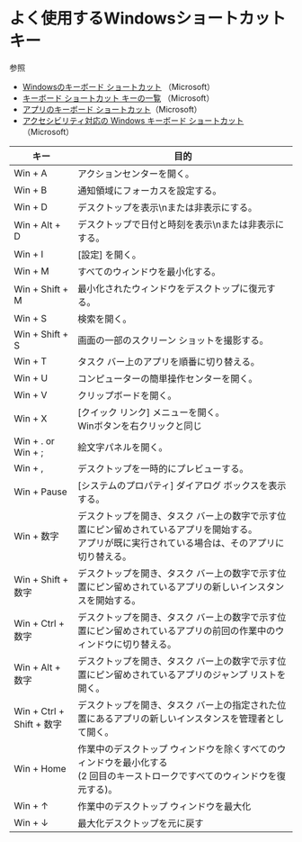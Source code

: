 # よく使用するWindowsショートカットキー

参照<br/>
* [Windowsのキーボード ショートカット](https://support.microsoft.com/ja-jp/help/12445/windows-keyboard-shortcuts) （Microsoft）<br/>
* [キーボード ショートカット キーの一覧](https://www.microsoft.com/ja-jp/enable/products/keyboard/default.aspx) （Microsoft）<br/>
* [アプリのキーボード ショートカット](https://support.microsoft.com/ja-jp/help/13805/windows-keyboard-shortcuts-in-apps)（Microsoft）<br/>
* [アクセシビリティ対応の Windows キーボード ショートカット](https://support.microsoft.com/ja-jp/help/13810/windows-keyboard-shortcuts-accessibility)（Microsoft）<br/>

|キー|目的|
|--- |--- |
|Win + A|アクションセンターを開く。|
|Win + B|通知領域にフォーカスを設定する。|
|Win + D|デスクトップを表示\nまたは非表示にする。|
|Win + Alt + D|デスクトップで日付と時刻を表示\nまたは非表示にする。|
|Win + I|[設定] を開く。|
|Win + M|すべてのウィンドウを最小化する。|
|Win + Shift + M|最小化されたウィンドウをデスクトップに復元する。|
|Win + S|検索を開く。|
|Win + Shift + S|画面の一部のスクリーン ショットを撮影する。 |
|Win + T|タスク バー上のアプリを順番に切り替える。|
|Win + U|コンピューターの簡単操作センターを開く。|
|Win + V|クリップボードを開く。 |
|Win + X|[クイック リンク] メニューを開く。<br/>Winボタンを右クリックと同じ |
|Win + . or Win + ;|絵文字パネルを開く。 |
|Win + ,|デスクトップを一時的にプレビューする。 |
|Win + Pause|[システムのプロパティ] ダイアログ ボックスを表示する。 |
|Win + 数字|デスクトップを開き、タスク バー上の数字で示す位置にピン留めされているアプリを開始する。<br/>アプリが既に実行されている場合は、そのアプリに切り替える。 |
|Win + Shift + 数字|デスクトップを開き、タスク バー上の数字で示す位置にピン留めされているアプリの新しいインスタンスを開始する。|
|Win + Ctrl + 数字|デスクトップを開き、タスク バー上の数字で示す位置にピン留めされているアプリの前回の作業中のウィンドウに切り替える。|
|Win + Alt + 数字|デスクトップを開き、タスク バー上の数字で示す位置にピン留めされているアプリのジャンプ リストを開く。|
|Win + Ctrl + Shift + 数字|デスクトップを開き、タスク バー上の指定された位置にあるアプリの新しいインスタンスを管理者として開く。|
|Win + Home|作業中のデスクトップ ウィンドウを除くすべてのウィンドウを最小化する<br/> (2 回目のキーストロークですべてのウィンドウを復元する)。|
|Win + ↑|作業中のデスクトップ ウィンドウを最大化|
|Win + ↓|最大化デスクトップを元に戻す|
